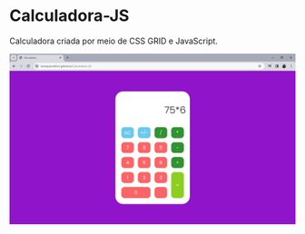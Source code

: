 # Calculadora-JS
Calculadora criada por meio de CSS GRID e JavaScript.

<a href="https://larissacarvalho1.github.io/Calculadora-JS/"><img src="calcularoraJS.png"></a>

